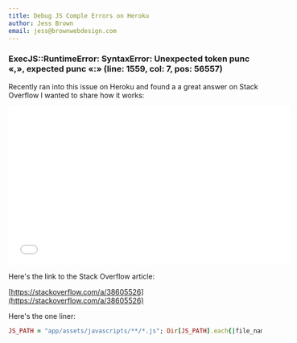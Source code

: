 ```yaml
---
title: Debug JS Comple Errors on Heroku
author: Jess Brown
email: jess@brownwebdesign.com
---
```


### ExecJS::RuntimeError: SyntaxError: Unexpected token punc «,», expected punc «:» (line: 1559, col: 7, pos: 56557)

Recently ran into this issue on Heroku and found a a great answer on
Stack Overflow I wanted to share how it works:


<div class="flex-video widescreen"><iframe width="560" height="315"
src="//www.youtube.com/embed/HEFEX8-XZBQ" frameborder="0"
allowfullscreen></iframe> </div>

Here's the link to the Stack Overflow article:

[https://stackoverflow.com/a/38605526](https://stackoverflow.com/a/38605526)

Here's the one liner:

```ruby
JS_PATH = "app/assets/javascripts/**/*.js"; Dir[JS_PATH].each{|file_name| puts "\n#{file_name}"; puts Uglifier.compile(File.read(file_name)) }
```
